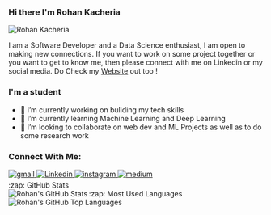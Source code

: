 ### Hi there I'm Rohan Kacheria

<p align="left"> <img src="https://komarev.com/ghpvc/?username=rohaan311299" alt="Rohan Kacheria" /> </p>
<p>
I am a Software Developer and a Data Science enthusiast,
I am open to making new connections. If you want to work on some project together or you want to get to know me, then please connect with me on Linkedin or my social media.
Do Check my <a href="https://rohankacheria31.netlify.app/" target="_blank">Website</a> out too !</p>


### I'm a student 
- 🔭 I’m currently working on buliding my tech skills
- 🌱 I’m currently learning Machine Learning and Deep Learning
- 👯 I’m looking to collaborate on web dev and ML Projects as well as to do some research work


### Connect With Me:
<!--
<a href="https://twitter.com/Aishwar48942221" target="_blank">
<img src=https://img.shields.io/badge/twitter-%2300acee.svg?&style=for-the-badge&logo=twitter&logoColor=white alt=twitter style="margin-bottom: 5px;" />
</a> -->
<a href="mailto:rohankacheriam@gmail.com?hl=en" target="_blank">
<img src=https://img.shields.io/badge/gmail-%23DC493C.svg?&style=for-the-badge&logo=gmail&logoColor=white alt=gmail style="margin-bottom: 5px;" />
</a>
<a href="https://www.linkedin.com/in/rohan-kacheria-210ba1190/" target="_blank">
<img src=https://img.shields.io/badge/linkedin-%231E77B5.svg?&style=for-the-badge&logo=linkedin&logoColor=white alt=Linkedin style="margin-bottom: 5px;" />
</a>
<a href="https://www.instagram.com/rohaankacheriaa/" target="_blank">
<img src=https://img.shields.io/badge/instagram-%23000000.svg?&style=for-the-badge&logo=instagram&logoColor=white alt=instagram style="margin-bottom: 5px;" />
</a>
<a href="https://rohankacheriam.medium.com/" target="_blank">
<img src=https://img.shields.io/badge/medium-%23292929.svg?&style=for-the-badge&logo=medium&logoColor=white alt=medium style="margin-bottom: 5px;" /></a>

<!-- Rohan = {
  Languages: [Python, Java, JavaScript, C, C++],
  Development:[HTML, CSS, JQuery, Bootstrap, React.JS, Node.JS, Express.JS, EJS, Flask],
  Databases:[SQL, Firebase, MongoDB, Mongoose],
  Data-Science:[Numpy, Pandas, Matplotlib, Seaborn, Scikit Learn, SpreadSheets, Google Analytics, Tableau],
  Others:[Digital Marketing, Social Media Marketing, SEO, Wordpress, Wix, MS Office],
  hobbies: ["Reading", "Working Out", "Party"]
}
 -->

  <summary>:zap: GitHub Stats</summary>

  <img align="left" alt="Rohan's GitHub Stats" src="https://github-readme-stats.vercel.app/api?username=rohaan311299&show_icons=true&hide_border=true" />

</details>


  <summary>:zap: Most Used Languages</summary>

<img align="left" alt="Rohan's GitHub Top Languages" src="https://github-readme-stats.vercel.app/api/top-langs/?username=rohaan311299" />

</details>


